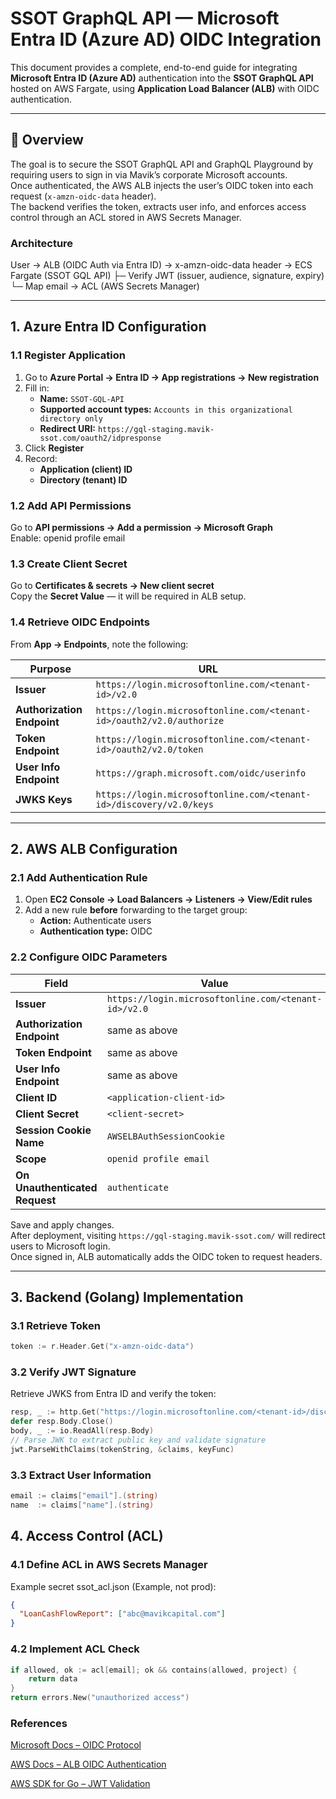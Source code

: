 # SSOT GraphQL API — Microsoft Entra ID (Azure AD) OIDC Integration

This document provides a complete, end-to-end guide for integrating **Microsoft Entra ID (Azure AD)** authentication into the **SSOT GraphQL API** hosted on AWS Fargate, using **Application Load Balancer (ALB)** with OIDC authentication.

---

## 📘 Overview

The goal is to secure the SSOT GraphQL API and GraphQL Playground by requiring users to sign in via Mavik’s corporate Microsoft accounts.  
Once authenticated, the AWS ALB injects the user’s OIDC token into each request (`x-amzn-oidc-data` header).  
The backend verifies the token, extracts user info, and enforces access control through an ACL stored in AWS Secrets Manager.

### Architecture

User → ALB (OIDC Auth via Entra ID)
→ x-amzn-oidc-data header
→ ECS Fargate (SSOT GQL API)
├─ Verify JWT (issuer, audience, signature, expiry)
└─ Map email → ACL (AWS Secrets Manager)

---

## 1. Azure Entra ID Configuration

### 1.1 Register Application
1. Go to **Azure Portal → Entra ID → App registrations → New registration**
2. Fill in:
   - **Name:** `SSOT-GQL-API`
   - **Supported account types:** `Accounts in this organizational directory only`
   - **Redirect URI:** `https://gql-staging.mavik-ssot.com/oauth2/idpresponse`
3. Click **Register**
4. Record:
   - **Application (client) ID**
   - **Directory (tenant) ID**

### 1.2 Add API Permissions
Go to **API permissions → Add a permission → Microsoft Graph**  
Enable:  openid profile email

### 1.3 Create Client Secret
Go to **Certificates & secrets → New client secret**  
Copy the **Secret Value** — it will be required in ALB setup.

### 1.4 Retrieve OIDC Endpoints
From **App → Endpoints**, note the following:

| Purpose | URL |
|----------|-----|
| **Issuer** | `https://login.microsoftonline.com/<tenant-id>/v2.0` |
| **Authorization Endpoint** | `https://login.microsoftonline.com/<tenant-id>/oauth2/v2.0/authorize` |
| **Token Endpoint** | `https://login.microsoftonline.com/<tenant-id>/oauth2/v2.0/token` |
| **User Info Endpoint** | `https://graph.microsoft.com/oidc/userinfo` |
| **JWKS Keys** | `https://login.microsoftonline.com/<tenant-id>/discovery/v2.0/keys` |

---

## 2. AWS ALB Configuration

### 2.1 Add Authentication Rule
1. Open **EC2 Console → Load Balancers → Listeners → View/Edit rules**
2. Add a new rule **before** forwarding to the target group:
   - **Action:** Authenticate users
   - **Authentication type:** OIDC

### 2.2 Configure OIDC Parameters
| Field | Value |
|--------|--------|
| **Issuer** | `https://login.microsoftonline.com/<tenant-id>/v2.0` |
| **Authorization Endpoint** | same as above |
| **Token Endpoint** | same as above |
| **User Info Endpoint** | same as above |
| **Client ID** | `<application-client-id>` |
| **Client Secret** | `<client-secret>` |
| **Session Cookie Name** | `AWSELBAuthSessionCookie` |
| **Scope** | `openid profile email` |
| **On Unauthenticated Request** | `authenticate` |

Save and apply changes.  
After deployment, visiting `https://gql-staging.mavik-ssot.com/` will redirect users to Microsoft login.  
Once signed in, ALB automatically adds the OIDC token to request headers.

---

## 3. Backend (Golang) Implementation

### 3.1 Retrieve Token
```go
token := r.Header.Get("x-amzn-oidc-data")
```

### 3.2 Verify JWT Signature
Retrieve JWKS from Entra ID and verify the token:
```go
resp, _ := http.Get("https://login.microsoftonline.com/<tenant-id>/discovery/v2.0/keys")
defer resp.Body.Close()
body, _ := io.ReadAll(resp.Body)
// Parse JWK to extract public key and validate signature
jwt.ParseWithClaims(tokenString, &claims, keyFunc)
```

### 3.3 Extract User Information
```go
email := claims["email"].(string)
name  := claims["name"].(string)
```

## 4. Access Control (ACL)

### 4.1 Define ACL in AWS Secrets Manager
Example secret ssot_acl.json (Example, not prod):

```json
{
  "LoanCashFlowReport": ["abc@mavikcapital.com"]
}
```

### 4.2 Implement ACL Check
```go
if allowed, ok := acl[email]; ok && contains(allowed, project) {
    return data
}
return errors.New("unauthorized access")
```

### References

[Microsoft Docs – OIDC Protocol](https://learn.microsoft.com/en-us/azure/active-directory/develop/v2-protocols-oidc)

[AWS Docs – ALB OIDC Authentication](https://docs.aws.amazon.com/elasticloadbalancing/latest/application/listener-authenticate-users.html)

[AWS SDK for Go – JWT Validation](https://pkg.go.dev/github.com/golang-jwt/jwt)
